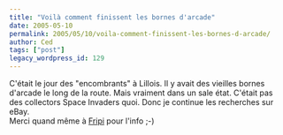 ```yaml
---
title: "Voilà comment finissent les bornes d'arcade"
date: 2005-05-10
permalink: 2005/05/10/voila-comment-finissent-les-bornes-d-arcade/
author: Ced
tags: ["post"]
legacy_wordpress_id: 129
---
```


C'était le jour des "encombrants" à Lillois. Il y avait des vieilles bornes d'arcade le long de la route. Mais vraiment dans un sale état. C'était pas des collectors Space Invaders quoi. Donc je continue les recherches sur eBay.<br />
Merci quand même à [Fripi](http://fripi.com) pour l'info ;-)

<img src="https://64k.be/wp-content/uploads/2006/arcade/vieillesbornes.jpg" alt="" />

<!-- excerpt -->
